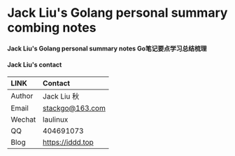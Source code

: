 # Jack Liu's Golang personal summary combing notes

#### Jack Liu's Golang personal summary notes Go笔记要点学习总结梳理

#### Jack Liu's contact
| LINK  | Contact |
| :------ | :---------- |
| Author | Jack Liu 秋 |
| Email | stackgo@163.com |
| Wechat | laulinux |
| QQ | 404691073 |
| Blog | https://iddd.top |
